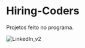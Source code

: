 # Hiring-Coders

Projetos feito no programa.

![LinkedIn_v2](https://user-images.githubusercontent.com/87827058/167720886-f12252dc-310d-4b08-a617-01b7b35c93d8.png)
